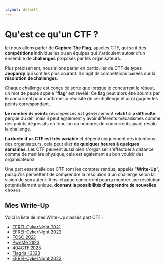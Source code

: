 ```yaml
---
layout: default
---
```



# Qu'est ce qu'un CTF ?

Ici nous allons parler de **Capture The Flag**, appelés CTF, qui sont des **compétitions** individuelles ou en équipes qui s'articulent autour d'un ensemble de **challenges** proposés par les organisateurs.

Plus précisement, nous allons parler en particulier de CTF de types **Jeopardy** qui sont les plus courant. Il s'agit de compétitions basées sur la **résolution de challenges**.

Chaque challenge est conçu de sorte que lorsque le concurrent le résout, un mot de passe appelé "**flag**" est révélé. Ce flag peut alors être soumis par le concurrent pour confirmer la réussite de ce challenge et ainsi gagner les points correspondant.

**Le nombre de points** récompensés est généralement **relatif à la difficulté** perçue du défi mais il peut également y avoir différents mécanismes comme des points dégressifs en fonction du nombres de concurrents ayant résolu le challenge.

**La durée d'un CTF est très variable** et dépend uniquement des intentions des organisateurs, cela peut aller **de quelques heures à quelques semaines**. Les CTF peuvent aussi bien s'organiser s'effectuer à distance comme de manière physique, cela est également au bon vouloir des organisateurs/

Une part essentielle des CTF sont les comptes rendus, appelés "**Write-Up**", puisqu'ils permettent de comprendre la résolution d'un challenge selon la vision de son auteur. Ainsi chaque concurrent pourra montrer une résolution potentiellement unique, **donnant la possibilités d'apprendre de nouvelles choses**.

## Mes Write-Up

Voici la liste de mes Write-Up classés part CTF :

* [EFREI-CyberNight 2021](./writeups/CYBN_2021)
* [EFREI-CyberNight 2022](./writeups/CYBN_2022)
* [FCSC 2023](./writeups/FCSC_2023/)
* [PwnMe 2023](./writeups/PWNME_2023/)
* [404CTF 2023](./writeups/404CTF_2023/)
* [Flag4all 2023](./writeups/FLAG4ALL_2023/)
* [EFREI-CyberNight 2023](./writeups/CYBN_2023/)
